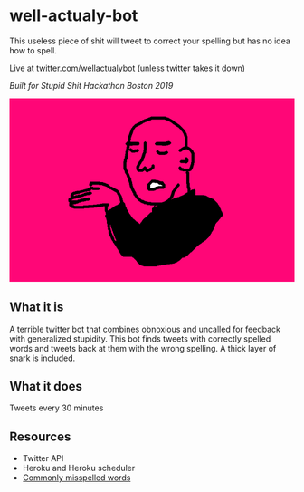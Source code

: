 # well-actualy-bot
This useless piece of shit will tweet to correct your spelling but has no idea how to spell.

Live at [twitter.com/wellactualybot](https://twitter.com/wellactualybot/with_replies) (unless twitter takes it down)

*Built for Stupid Shit Hackathon Boston 2019*


![twitter icon](https://github.com/kiracp/well-actualy-bot/blob/master/well-actualy.png?raw=true "Well Actualy Dude")


## What it is
A terrible twitter bot that combines obnoxious and uncalled for feedback with generalized stupidity. This bot finds tweets with correctly spelled words and tweets back at them with the wrong spelling. A thick layer of snark is included. 

## What it does
Tweets every 30 minutes

## Resources
* Twitter API
* Heroku and Heroku scheduler
* [Commonly misspelled words](https://en.wikipedia.org/wiki/Wikipedia%3aLists_of_common_misspellings/For_machines)

